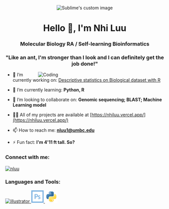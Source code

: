 <p align="center">
  <img src="https://user-images.githubusercontent.com/98994882/166165720-f10af6fc-d441-4b8c-afb5-0ad7b472d781.gif" alt="Sublime's custom image"/>
</p>

<h1 align="center">Hello 👋, I'm Nhi Luu</h1>
<h3 align="center">Molecular Biology RA / Self-learning Bioinformatics</h3>
<h3 align="center">"Like an ant, I'm stronger than I look and I can definitely get the job done!"</h3>

<img align="right" alt="Coding" width="400" src="https://c.tenor.com/1wyGSnltzOEAAAAC/smirk-wink.gif">


- 🔭 I’m currently working on: [Descriptive statistics on Biological dataset with R](https://github.com/PhyloGrok/AnalyzeBloodwork)

- 🌱 I’m currently learning: **Python, R**

- 👯 I’m looking to collaborate on: **Genomic sequencing; BLAST; Machine Learning model**

- 👨‍💻 All of my projects are available at [https://nhiluu.vercel.app/](https://nhiluu.vercel.app/)

- 📫 How to reach me: **nluu1@umbc.edu**

- ⚡ Fun fact: **I'm 4'11 ft tall. So?**

<h3 align="left">Connect with me:</h3>
<p align="left">
<a href="https://linkedin.com/in/nluu" target="blank"><img align="center" src="https://raw.githubusercontent.com/rahuldkjain/github-profile-readme-generator/master/src/images/icons/Social/linked-in-alt.svg" alt="nluu" height="30" width="40" /></a>
</p>

<h3 align="left">Languages and Tools:</h3>
<p align="left"> <a href="https://www.adobe.com/in/products/illustrator.html" target="_blank" rel="noreferrer"> <img src="https://www.vectorlogo.zone/logos/adobe_illustrator/adobe_illustrator-icon.svg" alt="illustrator" width="40" height="40"/> </a> <a href="https://www.photoshop.com/en" target="_blank" rel="noreferrer"> <img src="https://raw.githubusercontent.com/devicons/devicon/master/icons/photoshop/photoshop-line.svg" alt="photoshop" width="40" height="40"/> </a> <a href="https://www.python.org" target="_blank" rel="noreferrer"> <img src="https://raw.githubusercontent.com/devicons/devicon/master/icons/python/python-original.svg" alt="python" width="40" height="40"/> </a> </p>



<!-- Ref: https://rahuldkjain.github.io/gh-profile-readme-generator/ -->

